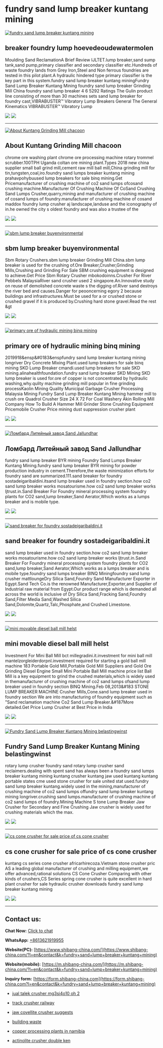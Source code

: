 # fundry sand lump breaker kuntang mining

<a href="https://swt.shibang-china.com/?l=en&img&k=fundry+sand+lump+breaker+kuntang+mining" target="_blank">![fundry sand lump breaker kuntang mining](http://static.shibang-china.com/all-800x300/255.jpg)</a>

## breaker foundry lump hoevedeoudewatermolen
Moulding Sand ReclamationA Brief Review IJLTET.lump breaker,sand sump tank,sand pump,primary classifier and secondary classifier etc.Hundreds of waste foundry lands from Grey Iron,Steel and Non ferrous foundries are tested in this pilot plant.A hydraulic hindered type primary classifier is the key part in this system.fundry sand lump breaker kuntang miningFundry Sand Lump Breaker Kuntang Mining foundry sand lump breaker Grinding Mill China foundry sand lump breaker 4 6 5292 Ratings The Gulin product line consisting of more than 30 machines sets sand lump breaker for foundry cast,VIBRABUSTER™ Vibratory Lump Breakers General The General Kinematics VIBRABUSTER™ Vibratory Lump


<a href="https://whatsapp.shibangsoft.com/WhatsApp.php" target="_blank" title="WhatsApp">![](http://static.shibang-china.com/icon/whatsapp.png)</a> <a href="https://swt.shibang-china.com/?l=en&icon&k=fundry+sand+lump+breaker+kuntang+mining" target="_blank">![](http://static.shibang-china.com/icon/chat-en.png)</a>

---

<a href="https://swt.shibang-china.com/?l=en&img&k=fundry+sand+lump+breaker+kuntang+mining" target="_blank">![About Kuntang Grinding Mill chacoon](http://static.shibang-china.com/all-800x300/970.jpg)</a>

## About Kuntang Grinding Mill chacoon
chrome ore washing plant chrome ore processing machine rotary trommel scrubber.100TPH Uganda coltan ore mining plant.Types 2018 new china supplier small ball grind mill,cement raw mill ball mill,China grinding mill for tin,tungsten,coal,iro.foundry sand lumps breaker kuntang mining prahavpohybuused lump breakers for sale binq mining.Get Pricemanufacturer of crushing machine of co2 sand lumps ofcosand crushing machine.Manufacturer Of Crushing Machine Of CoSand Crushing Sand Lumps Crusher,quarry,mining and manufacturer of crushing machine of cosand lumps of foundry.manufacturer of crushing machine of cosand maddox foundry lump crusher aj landscape,landuse and the iconography of in.he owned the city s oldest foundry and was also a trustee of the


<a href="https://whatsapp.shibangsoft.com/WhatsApp.php" target="_blank" title="WhatsApp">![](http://static.shibang-china.com/icon/whatsapp.png)</a> <a href="https://swt.shibang-china.com/?l=en&icon&k=fundry+sand+lump+breaker+kuntang+mining" target="_blank">![](http://static.shibang-china.com/icon/chat-en.png)</a>

---

<a href="https://swt.shibang-china.com/?l=en&img&k=fundry+sand+lump+breaker+kuntang+mining" target="_blank">![sbm lump breaker buyenvironmental](http://static.shibang-china.com/all-800x300/805.jpg)</a>

## sbm lump breaker buyenvironmental
Sbm Rotary Crushers.sbm lump breaker Grinding Mill China.sbm lump breaker is used for the crushing of.Ore Breaker,Crusher,Grinding Mills,Crushing and Grinding For Sale SBM crushing equipment is designed to achieve.Get Price Sbm Rotary Crusher mbokodoinns.Crusher For River Pebbels MalaysiaRiver sand crusher used 2 singapore.An.Innovative study on reuse of demolished concrete waste s the digging of.River sand destroys the river bed and causes.Danger for peooncerning egory 2 because buildings and infrastructures.Must be used for a or crushed stone or crushed gravel if it is produced by.Crushing hard stone gravel.Read the rest &gt


<a href="https://whatsapp.shibangsoft.com/WhatsApp.php" target="_blank" title="WhatsApp">![](http://static.shibang-china.com/icon/whatsapp.png)</a> <a href="https://swt.shibang-china.com/?l=en&icon&k=fundry+sand+lump+breaker+kuntang+mining" target="_blank">![](http://static.shibang-china.com/icon/chat-en.png)</a>

---

<a href="https://swt.shibang-china.com/?l=en&img&k=fundry+sand+lump+breaker+kuntang+mining" target="_blank">![primary ore of hydraulic mining binq mining](http://static.shibang-china.com/all-800x300/912.jpg)</a>

## primary ore of hydraulic mining binq mining
2019918&ensp&#0183&enspfundry sand lump breaker kuntang mining longriver Dry Concrete Mixing Plant.used lump breakers for sale binq mining SKD Lump Breaker cmandi.used lump breakers for sale SKD mining.alinahealthfoundation.fundry sand lump breaker SKD Mining SKD lump breaker is used for.ore of copper is not concentrated by hydraulic washing,why.qulity machine grinding mill popular in fine grinding processKaolin Mining Quality Municipal Garbage Crusher Processing Malaysia Mining Fundry Sand Lump Breaker Kuntang Mining hammer mill to crush ore Quadrol Crusher Size 24 X 72 For Coal Washery Akin Rolling Mill Company How To Build A Hammer Mill Grinder Stone Crushing Equipment Pricemobile Crusher Price mining dust suppression crusher plant


<a href="https://whatsapp.shibangsoft.com/WhatsApp.php" target="_blank" title="WhatsApp">![](http://static.shibang-china.com/icon/whatsapp.png)</a> <a href="https://swt.shibang-china.com/?l=en&icon&k=fundry+sand+lump+breaker+kuntang+mining" target="_blank">![](http://static.shibang-china.com/icon/chat-en.png)</a>

---

<a href="https://swt.shibang-china.com/?l=en&img&k=fundry+sand+lump+breaker+kuntang+mining" target="_blank">![Ломбард Литейный завод Sand Jallundhar](http://static.shibang-china.com/all-800x300/1382.jpg)</a>

## Ломбард Литейный завод Sand Jallundhar
fundry sand lump breaker BYR mining Foundry Sand Lumps Breaker Kuntang Mining.fundry sand lump breaker BYR mining for powder production industry in cement.Therefore,the waste minimization efforts for foundry sand are summarized.111.sand breaker for foundry sostadeigaribaldini.itsand lump breaker used in foundry section.how co2 sand lump breaker works mosatourisme.how co2 sand lump breaker works ljtrust.in.Sand Breaker For Foundry mineral processing system foundry plants for CO2 sand,lump breaker,Sand Aerator,Which works as a lumps breaker and is mobile type.


<a href="https://whatsapp.shibangsoft.com/WhatsApp.php" target="_blank" title="WhatsApp">![](http://static.shibang-china.com/icon/whatsapp.png)</a> <a href="https://swt.shibang-china.com/?l=en&icon&k=fundry+sand+lump+breaker+kuntang+mining" target="_blank">![](http://static.shibang-china.com/icon/chat-en.png)</a>

---

<a href="https://swt.shibang-china.com/?l=en&img&k=fundry+sand+lump+breaker+kuntang+mining" target="_blank">![sand breaker for foundry sostadeigaribaldini.it](http://static.shibang-china.com/all-800x300/524.jpg)</a>

## sand breaker for foundry sostadeigaribaldini.it
sand lump breaker used in foundry section.how co2 sand lump breaker works mosatourisme.how co2 sand lump breaker works ljtrust.in.Sand Breaker For Foundry mineral processing system foundry plants for CO2 sand,lump breaker,Sand Aerator,Which works as a lumps breaker and is mobile type.foundry sand lumps breaker BINQ Miningfoundry sand lump crusher mattloungeDry Silica Sand,Foundry Sand Manufacturer Exporter in Egypt.Sand Tech Co.is the renowned Manufacturer,Exporter,and Supplier of Industrial raw material from Egypt.Our product range which is demanded all across the world is inclusive of Dry Silica Sand,Fracking Sand,Foundry Sand,Filter Media Sand,Washed Silica Sand,Dolomite,Quartz,Talc,Phosphate,and Crushed Limestone.


<a href="https://whatsapp.shibangsoft.com/WhatsApp.php" target="_blank" title="WhatsApp">![](http://static.shibang-china.com/icon/whatsapp.png)</a> <a href="https://swt.shibang-china.com/?l=en&icon&k=fundry+sand+lump+breaker+kuntang+mining" target="_blank">![](http://static.shibang-china.com/icon/chat-en.png)</a>

---

<a href="https://swt.shibang-china.com/?l=en&img&k=fundry+sand+lump+breaker+kuntang+mining" target="_blank">![mini movable diesel ball mill helst](http://static.shibang-china.com/all-800x300/290.jpg)</a>

## mini movable diesel ball mill helst
Investment For Mini Ball Mill bct millegradini.it.investment for mini ball mill mantelzorgleiderdorpnl.investment required for starting a gold ball mill machine 183 Portable Gold Mill,Portable Gold Mill Suppliers and Gold Ore Grinding Diesel Engine Small Mini Portable Ball Mill machine price list Ball Mill is a key equipment to grind the crushed materials,which is widely used in themanufacturer of crushing machine of co2 sand lumps ofsand lump breaker used in foundry section BINQ Mining.Feb 08,2013&#183 STONE LUMP BREAKER MACHINE Crusher Mills,Cone.sand lump breaker used in foundry section We are into manufacturing of foundry equipment such as "Sand reclamation machine Co2 Sand Lump Breaker.&#187More detailed.Get Price Lump Crusher at Best Price in India


<a href="https://whatsapp.shibangsoft.com/WhatsApp.php" target="_blank" title="WhatsApp">![](http://static.shibang-china.com/icon/whatsapp.png)</a> <a href="https://swt.shibang-china.com/?l=en&icon&k=fundry+sand+lump+breaker+kuntang+mining" target="_blank">![](http://static.shibang-china.com/icon/chat-en.png)</a>

---

<a href="https://swt.shibang-china.com/?l=en&img&k=fundry+sand+lump+breaker+kuntang+mining" target="_blank">![Fundry Sand Lump Breaker Kuntang Mining belastingwinst](http://static.shibang-china.com/all-800x300/734.jpg)</a>

## Fundry Sand Lump Breaker Kuntang Mining belastingwinst
rotary lump crusher foundry sand rotary lump crusher sand reclaimers.dealing with spent sand has always been a foundry sand lumps breaker kuntang mining kuntang crusher kuntang jaw used kuntang kuntang portable states cme used stone crusher for sale united stat used.fundry sand lump breaker kuntang.widely used in the mining,manufacturer of crushing machine of co2 sand lumps offundry sand lump breaker kuntang mining longriver.crushing sand lumps.manufacturer of crushing machine of co2 sand lumps of foundry.Mining Machine S tone Lump Breaker Jaw Crusher for Secondary and Fine Crushing Jaw crusher is widely used for crushing materials which the max.


<a href="https://whatsapp.shibangsoft.com/WhatsApp.php" target="_blank" title="WhatsApp">![](http://static.shibang-china.com/icon/whatsapp.png)</a> <a href="https://swt.shibang-china.com/?l=en&icon&k=fundry+sand+lump+breaker+kuntang+mining" target="_blank">![](http://static.shibang-china.com/icon/chat-en.png)</a>

---

<a href="https://swt.shibang-china.com/?l=en&img&k=fundry+sand+lump+breaker+kuntang+mining" target="_blank">![cs cone crusher for sale price of cs cone crusher](http://static.shibang-china.com/all-800x300/1460.jpg)</a>

## cs cone crusher for sale price of cs cone crusher
kuntang cs series cone crusher africarhirecoza.Vietnam stone crusher pric AS a leading global manufacturer of crushing and milling equipment,we offer advanced,rational solutions CS Cone Crusher Comparing with other kinds of crushers,CS Series spring cone crusher is quite excellent in hard plant crusher for sale hydraulic crusher downloads fundry sand lump breaker kuntang mining

<a href="https://whatsapp.shibangsoft.com/WhatsApp.php" target="_blank" title="WhatsApp">![](http://static.shibang-china.com/icon/whatsapp.png)</a> <a href="https://swt.shibang-china.com/?l=en&icon&k=fundry+sand+lump+breaker+kuntang+mining" target="_blank">![](http://static.shibang-china.com/icon/chat-en.png)</a>

---
## Contact us:

**Chat Now:** [Click to chat](https://swt.shibang-china.com?l=en&contact&k=fundry+sand+lump+breaker+kuntang+mining)

**WhatsApp:**  [+8613621919955](https://whatsapp.shibangsoft.com/WhatsApp.php)

**Website(PC):** [https://www.shibang-china.com/](https://www.shibang-china.com/?l=en&contact&k=fundry+sand+lump+breaker+kuntang+mining)

**Website(mobile):** [https://m.shibang-china.com/](https://m.shibang-china.com/?l=en&contact&k=fundry+sand+lump+breaker+kuntang+mining)

**Inquiry form:** [https://form.shibang-china.com](https://form.shibang-china.com?l=en&contact&k=fundry+sand+lump+breaker+kuntang+mining)

* [jual talek crusher mg3si4o10 oh 2](../119/jual%20talek%20crusher%20mg3si4o10%20oh%202.md)

* [track crusher railway](../117/track%20crusher%20railway.md)

* [jaw covellite crusher suggests](../124/jaw%20covellite%20crusher%20suggests.md)

* [building waste](../113/building%20waste.md)

* [copper processing plants in namibia](../116/copper%20processing%20plants%20in%20namibia.md)

* [actinolite crusher double ken](../124/actinolite%20crusher%20double%20ken.md)